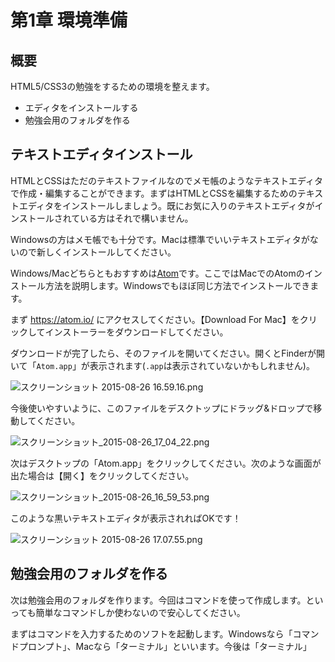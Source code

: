 # 第1章 環境準備
## 概要
HTML5/CSS3の勉強をするための環境を整えます。

* エディタをインストールする
* 勉強会用のフォルダを作る

## テキストエディタインストール
HTMLとCSSはただのテキストファイルなのでメモ帳のようなテキストエディタで作成・編集することができます。まずはHTMLとCSSを編集するためのテキストエディタをインストールしましょう。既にお気に入りのテキストエディタがインストールされている方はそれで構いません。

Windowsの方はメモ帳でも十分です。Macは標準でいいテキストエディタがないので新しくインストールしてください。

Windows/Macどちらともおすすめは[Atom](https://atom.io/)です。ここではMacでのAtomのインストール方法を説明します。Windowsでもほぼ同じ方法でインストールできます。

まず https://atom.io/ にアクセスしてください。【Download For Mac】をクリックしてインストーラーをダウンロードしてください。




ダウンロードが完了したら、そのファイルを開いてください。開くとFinderが開いて「`Atom.app`」が表示されます(`.app`は表示されていないかもしれません)。

![スクリーンショット 2015-08-26 16.59.16.png](https://idcf-developers.qiita.com/files/46ac04aa-f63f-e42c-3c66-9946440c6fa0.png "スクリーンショット 2015-08-26 16.59.16.png")

今後使いやすいように、このファイルをデスクトップにドラッグ&ドロップで移動してください。

![スクリーンショット_2015-08-26_17_04_22.png](https://idcf-developers.qiita.com/files/da9875a6-dde1-09d3-fb60-7f36330642cc.png "スクリーンショット_2015-08-26_17_04_22.png")

次はデスクトップの「Atom.app」をクリックしてください。次のような画面が出た場合は【開く】をクリックしてください。

![スクリーンショット_2015-08-26_16_59_53.png](https://idcf-developers.qiita.com/files/d6085533-08ca-189a-b093-ba314efd2b79.png "スクリーンショット_2015-08-26_16_59_53.png")

このような黒いテキストエディタが表示されればOKです！

![スクリーンショット 2015-08-26 17.07.55.png](https://idcf-developers.qiita.com/files/16a1d890-6d7d-087a-6cf1-58759120b143.png "スクリーンショット 2015-08-26 17.07.55.png")

## 勉強会用のフォルダを作る
次は勉強会用のフォルダを作ります。今回はコマンドを使って作成します。といっても簡単なコマンドしか使わないので安心してください。

まずはコマンドを入力するためのソフトを起動します。Windowsなら「コマンドプロンプト」、Macなら「ターミナル」といいます。今後は「ターミナル」

